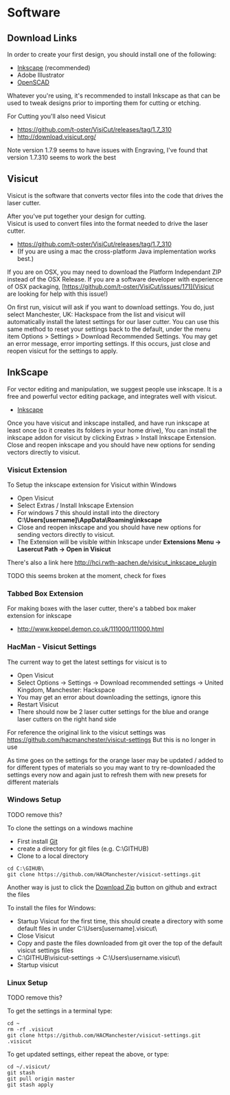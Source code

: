 # Software

## Download Links

In order to create your first design, you should install one of the following:

  * [Inkscape](https://inkscape.org/en/) (recommended)
  * Adobe Illustrator
  * [OpenSCAD](http://wiki.hacman.org.uk/OpenSCAD#2D)

Whatever you're using, it's recommended to install Inkscape as that can be used to tweak designs prior to importing them for cutting or etching.

For Cutting you'll also need Visicut

  * https://github.com/t-oster/VisiCut/releases/tag/1.7_310
  * http://download.visicut.org/

Note version 1.7.9 seems to have issues with Engraving, I've found that version 1.7.310 seems to work the best

## Visicut

Visicut is the software that converts vector files into the code that drives the laser cutter.

After you've put together your design for cutting. <br>
Visicut is used to convert files into the format needed to drive the laser cutter.

  * https://github.com/t-oster/VisiCut/releases/tag/1.7_310
  * (If you are using a mac the cross-platform Java implementation works best.)

If you are on OSX, you may need to download the Platform Independant ZIP instead of the OSX Release.
If you are a software developer with experience of OSX packaging, [https://github.com/t-oster/VisiCut/issues/171](Visicut are looking for help with this issue!)

On first run, visicut will ask if you want to download settings.
You do, just select Manchester, UK: Hackspace from the list and visicut will automatically install the latest settings for our laser cutter.
You can use this same method to reset your settings back to the default, under the menu item Options > Settings > Download Recommended Settings.
You may get an error message, error importing settings. If this occurs, just close and reopen visicut for the settings to apply.



## InkScape

For vector editing and manipulation, we suggest people use inkscape. It is a free and powerful vector editing package, and integrates well with visicut.

  * [Inkscape](https://inkscape.org/en/)

Once you have visicut and inkscape installed, and have run inkscape at least once (so it creates its folders in your home drive), You can install the inkscape addon for visicut by clicking Extras > Install Inkscape Extension. Close and reopen inkscape and you should have new options for sending vectors directly to visicut.

### Visicut Extension

To Setup the inkscape extension for Visicut within Windows

  * Open Visicut
  * Select Extras / Install Inkscape Extension
  * For windows 7 this should install into the directory **C:\Users\[username]\AppData\Roaming\inkscape**
  * Close and reopen inkscape and you should have new options for sending vectors directly to visicut.
  * The Extension will be visible within Inkscape under **Extensions Menu -> Lasercut Path -> Open in Visicut**

There's also a link here <http://hci.rwth-aachen.de/visicut_inkscape_plugin> <br>

TODO this seems broken at the moment, check for fixes

### Tabbed Box Extension

For making boxes with the laser cutter, there's a tabbed box maker extension for inkscape

  * <http://www.keppel.demon.co.uk/111000/111000.html>



### HacMan - Visicut Settings

The current way to get the latest settings for visicut is to

  * Open Visicut
  * Select Options -> Settings -> Download recommended settings -> United Kingdom, Manchester: Hackspace
  * You may get an error about downloading the settings, ignore this
  * Restart Visicut
  * There should now be 2 laser cutter settings for the blue and orange laser cutters on the right hand side

For reference the original link to the visicut settings was https://github.com/hacmanchester/visicut-settings But this is no longer in use

As time goes on the settings for the orange laser may be updated / added to for different types of materials
so you may want to try re-downloaded the settings every now and again just to refresh them with new presets for different materials

### Windows Setup

TODO remove this?

To clone the settings on a windows machine

  * First install [Git](http://git-scm.com/download/win)
  * create a directory for git files (e.g. C:\GITHUB)
  * Clone to a local directory

```
cd C:\GIHUB\
git clone https://github.com/HACManchester/visicut-settings.git
```

Another way is just to click the [Download Zip](https://github.com/HACManchester/visicut-settings/archive/master.zip) button on github and extract the files

To install the files for Windows:

  * Startup Visicut for the first time, this should create a directory with some default files in under C:\Users\[username]\.visicut\
  * Close Visicut
  * Copy and paste the files downloaded from git over the top of the default visicut settings files
  * C:\GITHUB\visicut-settings -> C:\Users\username\.visicut\
  * Startup visicut

### Linux Setup

TODO remove this?

To get the settings in a terminal type:

```
cd ~
rm -rf .visicut
git clone https://github.com/HACManchester/visicut-settings.git .visicut
```

To get updated settings, either repeat the above, or type:

```
cd ~/.visicut/
git stash
git pull origin master
git stash apply
```

